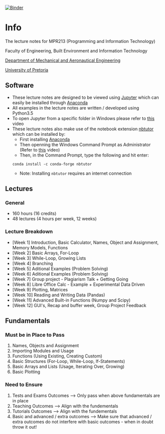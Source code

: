 [![Binder](http://mybinder.org/badge.svg)](http://mybinder.org:/repo/mpr213/lecture-notes)


# Info
The lecture notes for MPR213 (Programming and Information Technology)

Faculty of Engineering, Built Environment and Information Technology

[Department of Mechanical and Aeronautical Engineering](http://www.me.up.ac.za)

[University of Pretoria](http://www.up.ac.za)


## Software
- These lecture notes are designed to be viewed using
  [Jupyter](https://jupyter.org) which can easily be installed through
  [Anaconda](https://www.continuum.io/downloads)
- All examples in the lecture notes are written / developed using Python3.5
- To open Jupyter from a specific folder in Windows please refer to
  [this](https://youtu.be/JId0f7URtOQ) video
- These lecture notes also make use of the notebook extension
  [nbtutor](https://github.com/lgpage/nbtutor) which can be installed by:
  - First installing [Anaconda](https://www.continuum.io/downloads)
  - Then openning the Windows Command Prompt as Administrator
    (Refer to [this](https://www.youtube.com/watch?v=btg5hYs72gc) video)
  - Then, in the Command Prompt, type the following and hit enter:
  ```
  conda install -c conda-forge nbtutor
  ```
  - Note: Installing ``nbtutor`` requires an internet connection


## Lectures
### General
- 160 hours (16 credits)
- 48 lectures (4 hours per week, 12 weeks)

### Lecture Breakdown
- [Week 1] Introduction, Basic Calculator, Names, Object and Assignment, Memory
  Models, Functions
- [Week 2] Basic Arrays, For-Loop
- [Week 3] While-Loop, Growing Lists
- [Week 4] Branching
- [Week 5] Aditional Examples (Problem Solving)
- [Week 6] Aditional Examples (Problem Solving)
- [Week 7] Group project - Plagiarism Talk + Getting Going
- [Week 8] Libre Office Calc - Example + Experimental Data Driven
- [Week 9] Plotting, Matrices
- [Week 10] Reading and Writing Data (Pandas)
- [Week 11] Advanced Built-in Functions (Numpy and Scipy)
- [Week 12] GUI's, Recap and buffer week, Group Project Feedback


## Fundamentals
### Must be in Place to Pass
1. Names, Objects and Assignment
2. Importing Modules and Usage
3. Functions (Using Existing, Creating Custom)
4. Basic Structures (For-Loop, While-Loop, If-Statements)
5. Basic Arrays and Lists (Usage, Iterating Over, Growing)
6. Basic Plotting

### Need to Ensure
1. Tests and Exams Outcomes --> Only pass when above fundamentals are in place
2. Teaching Outcomes --> Align with the fundementals
3. Tutorials Outcomes --> Align with the fundementals
4. Basic and advanced / extra outcomes --> Make sure that advanced / extra
   outcomes do not interfere with basic outcomes - when in doubt throw it out!
